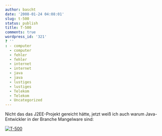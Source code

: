 ```yaml
---
author: bascht
date: '2008-01-24 04:08:01'
slug: t-500
status: publish
title: T-500
comments: true
wordpress_id: '321'
? ''
: - computer
  - computer
  - fehler
  - fehler
  - internet
  - internet
  - java
  - java
  - lustiges
  - lustiges
  - Telekom
  - Telekom
  - Uncategorized
---
```


Nicht das das J2EE-Projekt gereicht hätte, jetzt weiß ich auch
warum Java-Entwickler in der Branche Mangelware sind:

[![T-500](http://www.bascht.com/uploads/2008/01/t-500.png)](http://www.bascht.com/uploads/2008/01/t-500.png "T-500")



